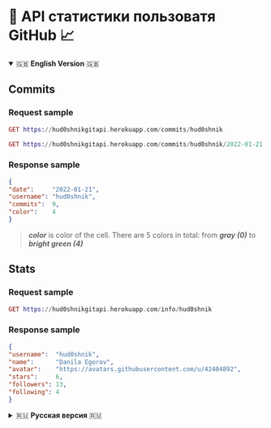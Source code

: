 # 🐙 API статистики пользоватя GitHub 📈
<details open="true">
   <summary> 🇬🇧 <b>English Version</b> 🇬🇧 </summary>
   
   <h2>Commits </h2>
   <h3>Request sample </h3>
  
   ``` Elixir
   GET https://hud0shnikgitapi.herokuapp.com/commits/hud0shnik
   ```
  
   ``` Elixir
   GET https://hud0shnikgitapi.herokuapp.com/commits/hud0shnik/2022-01-21
   ```
   <h3>Response sample </h3>
  
   ``` Json
  {
  "date":     "2022-01-21",
  "username": "hud0shnik",
  "commits":  9,
  "color":    4
  }
   ```
   > ***color*** is color of the cell. There are 5 colors in total: from ***gray (0)*** to ***bright green (4)***
   
   <h2>Stats</h2>
   <h3>Request sample </h3>
  
   ``` Elixir
   GET https://hud0shnikgitapi.herokuapp.com/info/hud0shnik
   ```
   <h3>Response sample </h3>
  
   ``` Json
  {
  "username":  "hud0shnik",
  "name":      "Danila Egorov",
  "avatar":    "https://avatars.githubusercontent.com/u/42404892",
  "stars":     6,
  "followers": 13,
  "following": 4
  }
   ```
   
</details>

<!---------------------------------------------- Russian Version ----------------------------------------->

<details>
   <summary> 🇷🇺 <b>Русская версия</b> 🇷🇺 </summary>
   <h2>Коммиты </h2>
   <h3>Семпл запроса </h3>
  
   ``` Elixir
   GET https://hud0shnikgitapi.herokuapp.com/commits/hud0shnik
   ```
  
   ``` Elixir
   GET https://hud0shnikgitapi.herokuapp.com/commits/hud0shnik/2022-01-21
   ```
   <h3>Семпл ответа</h3>
  
   ``` Json
  {
  "date":     "2022-01-21",
  "username": "hud0shnik",
  "commits":  9,
  "color":    4
  }
   ```
> Параметр ***color*** - цвет ячейки. Всего есть 5 цветов: от ***серого (0)*** до ***ярко-зеленого (4)***
   
   <h2>Статистика</h2>
   <h3>Семпл запроса </h3>
  
   ``` Elixir
   GET https://hud0shnikgitapi.herokuapp.com/info/hud0shnik
   ```
   <h3>Семпл ответа </h3>
  
   ``` Json
  {
  "username":  "hud0shnik",
  "name":      "Danila Egorov",
  "avatar":    "https://avatars.githubusercontent.com/u/42404892",
  "stars":     6,
  "followers": 13,
  "following": 4
  }
   ```
</details>
